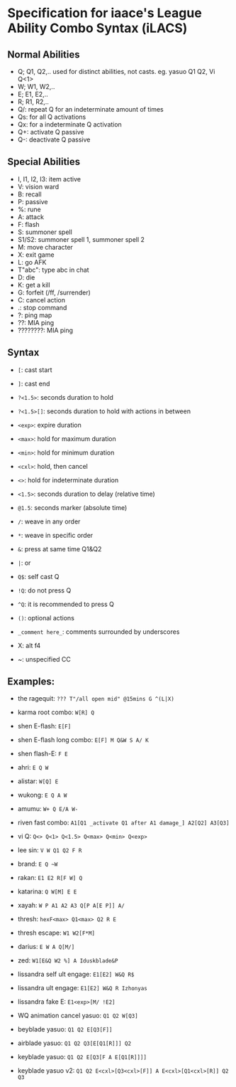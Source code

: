 # Specification for iaace's League Ability Combo Syntax (iLACS)

## Normal Abilities
- Q; Q1, Q2,.. used for distinct abilities, not casts. eg. yasuo Q1 Q2, Vi Q<1>
- W; W1, W2,..
- E; E1, E2,..
- R; R1, R2,..
- Q/: repeat Q for an indeterminate amount of times
- Qs: for all Q activations
- Qx: for a indeterminate Q activation
- Q+: activate Q passive
- Q-: deactivate Q passive

## Special Abilities
- I, I1, I2, I3: item active
- V: vision ward
- B: recall
- P: passive
- %: rune
- A: attack
- F: flash
- S: summoner spell
- S1/S2: summoner spell 1, summoner spell 2
- M: move character
- X: exit game
- L: go AFK
- T"abc": type abc in chat
- D: die
- K: get a kill
- G: forfeit (/ff, /surrender)
- C: cancel action
- .: stop command
- ?: ping map
- ??: MIA ping
- ????????: MIA ping


## Syntax
- `[`: cast start
- `]`: cast end
- `?<1.5>`: seconds duration to hold
- `?<1.5>[]`: seconds duration to hold with actions in between
- `<exp>`: expire duration
- `<max>`: hold for maximum duration
- `<min>`: hold for minimum duration
- `<cxl>`: hold, then cancel
- `<>`: hold for indeterminate duration
- `<1.5>`: seconds duration to delay (relative time)
- `@1.5`: seconds marker (absolute time)
- `/`: weave in any order
- `*`: weave in specific order
- `&`: press at same time Q1&Q2
- `|`: or
- `Q$`: self cast Q
- `!Q`: do not press Q
- `^Q`: it is recommended to press Q
- `()`: optional actions
- `_comment here_`: comments surrounded by underscores
- X: alt f4

- ~: unspecified CC

## Examples:
- the ragequit: `??? T"/all open mid" @15mins G ^(L|X)`
- karma root combo: `W[R] Q`
- shen E-flash: `E[F]`
- shen E-flash long combo: `E[F] M Q&W S A/ K`
- shen flash-E: `F E`
- ahri: `E Q W`
- alistar: `W[Q] E`
- wukong: `E Q A W`
- amumu: `W+ Q E/A W-`
- riven fast combo: `A1[Q1 _activate Q1 after A1 damage_] A2[Q2] A3[Q3]`
- vi Q: `Q<> Q<1> Q<1.5> Q<max> Q<min> Q<exp>`
- lee sin: `V W Q1 Q2 F R`
- brand: `E Q ~W`
- rakan: `E1 E2 R[F W] Q`
- katarina: `Q W[M] E E`
- xayah: `W P A1 A2 A3 Q[P A[E P]] A/`
- thresh: `hexF<max> Q1<max> Q2 R E`
- thresh escape: `W1 W2[F*M]`
- darius: `E W A Q[M/]`
- zed: `W1[E&Q W2 %] A Iduskblade&P`
- lissandra self ult engage: `E1[E2] W&Q R$`
- lissandra ult engage: `E1[E2] W&Q R Izhonyas`
- lissandra fake E: `E1<exp>[M/ !E2]`

- WQ animation cancel yasuo: `Q1 Q2 W[Q3]`
- beyblade yasuo: `Q1 Q2 E[Q3[F]]`
- airblade yasuo: `Q1 Q2 Q3[E[Q1[R]]] Q2`
- keyblade yasuo: `Q1 Q2 E[Q3[F A E[Q1[R]]]]`
- keyblade yasuo v2: `Q1 Q2 E<cxl>[Q3<cxl>[F]] A E<cxl>[Q1<cxl>[R]] Q2 Q3`
